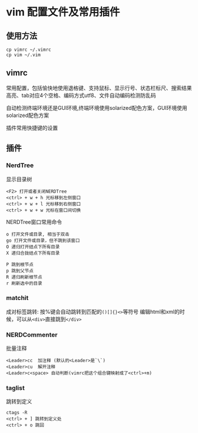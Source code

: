 # vim 配置文件及常用插件
## 使用方法
```
cp vimrc ~/.vimrc
cp vim ~/.vim
```
## vimrc
常用配置，包括愉快地使用退格键、支持鼠标、显示行号、状态栏标尺、搜索结果高亮、tab对应4个空格、编码方式utf8、文件自动编码检测防乱码

自动检测终端环境还是GUI环境,终端环境使用solarized配色方案，GUI环境使用solarized配色方案

插件常用快捷键的设置

## 插件
### NerdTree
显示目录树
```
<F2> 打开或者关闭NERDTree
<ctrl> + w + h 光标移到左侧窗口
<ctrl> + w + l 光标移到右侧窗口
<ctrl> + w + w 光标在窗口间切换
```

NERDTree窗口常用命令
```
o 打开文件或目录, 相当于双击
go 打开文件或目录，但不跳到该窗口
O 递归打开结点下所有目录
X 递归合拢结点下所有目录

P 跳到根节点
p 跳到父节点
R 递归刷新根节点
r 刷新选中的目录
```

### matchit
成对标签跳转: 按%键会自动跳转到匹配的`()[]{}<>`等符号
编辑html和xml的时候，可以从`<div>`直接跳到`</div>`

### NERDCommenter
批量注释
```
<Leader>cc  加注释 (默认的<Leader>是`\`)
<Leader>cu  解开注释 
<Leader>c<space> 自动判断(vimrc把这个组合键映射成了<ctrl>+m)
```

### taglist
跳转到定义
```
ctags -R
<ctrl> + ] 跳转到定义处
<ctrl> + o 跳回
```

